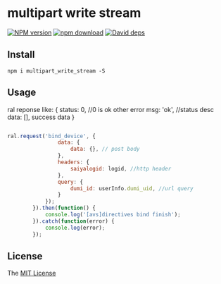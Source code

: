 # multipart write stream

[![NPM version][npm-image]][npm-url]
[![npm download][download-image]][download-url]
[![David deps][david-image]][david-url]

[npm-image]: https://img.shields.io/npm/v/multipart_write_stream.svg
[npm-url]: https://npmjs.com/package/multipart_write_stream
[download-image]: https://img.shields.io/npm/dm/multipart_write_stream.svg
[download-url]: https://npmjs.com/package/multipart_write_stream
[david-image]: https://img.shields.io/david/imcooder/multipart_write_stream.svg
[david-url]: https://david-dm.org/imcooder/multipart_write_stream

## Install
```
npm i multipart_write_stream -S
```

## Usage
ral reponse like:
{
    status: 0, //0 is ok other error
    msg: 'ok', //status desc
    data: [], success data
}
```js

ral.request('bind_device', {
                data: {
                    data: {}, // post body
                },
                headers: {
                    saiyalogid: logid, //http header
                },
                query: {
                    dumi_id: userInfo.dumi_uid, //url query
                }
            });
        }).then(function() {
            console.log('[avs]directives bind finish'); 
        }).catch(function(error) {
            console.log(error);  
        });
```
## License

The [MIT License](LICENSE)